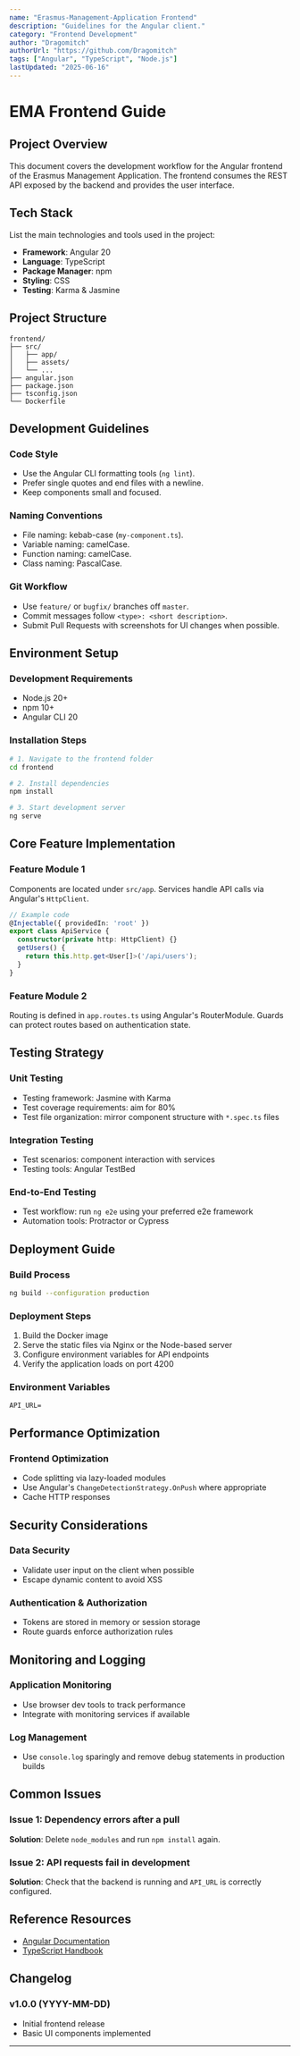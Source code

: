 ```yaml
---
name: "Erasmus-Management-Application Frontend"
description: "Guidelines for the Angular client."
category: "Frontend Development"
author: "Dragomitch"
authorUrl: "https://github.com/Dragomitch"
tags: ["Angular", "TypeScript", "Node.js"]
lastUpdated: "2025-06-16"
---
```


# EMA Frontend Guide

## Project Overview

This document covers the development workflow for the Angular frontend of the Erasmus Management Application. The frontend consumes the REST API exposed by the backend and provides the user interface.

## Tech Stack

List the main technologies and tools used in the project:

- **Framework**: Angular 20
- **Language**: TypeScript
- **Package Manager**: npm
- **Styling**: CSS
- **Testing**: Karma & Jasmine

## Project Structure

```
frontend/
├── src/
│   ├── app/
│   ├── assets/
│   └── ...
├── angular.json
├── package.json
├── tsconfig.json
└── Dockerfile
```

## Development Guidelines

### Code Style

- Use the Angular CLI formatting tools (`ng lint`).
- Prefer single quotes and end files with a newline.
- Keep components small and focused.

### Naming Conventions

- File naming: kebab-case (`my-component.ts`).
- Variable naming: camelCase.
- Function naming: camelCase.
- Class naming: PascalCase.

### Git Workflow

- Use `feature/` or `bugfix/` branches off `master`.
- Commit messages follow `<type>: <short description>`.
- Submit Pull Requests with screenshots for UI changes when possible.

## Environment Setup

### Development Requirements

- Node.js 20+
- npm 10+
- Angular CLI 20

### Installation Steps

```bash
# 1. Navigate to the frontend folder
cd frontend

# 2. Install dependencies
npm install

# 3. Start development server
ng serve
```

## Core Feature Implementation

### Feature Module 1

Components are located under `src/app`. Services handle API calls via Angular's `HttpClient`.

```typescript
// Example code
@Injectable({ providedIn: 'root' })
export class ApiService {
  constructor(private http: HttpClient) {}
  getUsers() {
    return this.http.get<User[]>('/api/users');
  }
}
```

### Feature Module 2

Routing is defined in `app.routes.ts` using Angular's RouterModule. Guards can protect routes based on authentication state.

## Testing Strategy

### Unit Testing

- Testing framework: Jasmine with Karma
- Test coverage requirements: aim for 80%
- Test file organization: mirror component structure with `*.spec.ts` files

### Integration Testing

- Test scenarios: component interaction with services
- Testing tools: Angular TestBed

### End-to-End Testing

- Test workflow: run `ng e2e` using your preferred e2e framework
- Automation tools: Protractor or Cypress

## Deployment Guide

### Build Process

```bash
ng build --configuration production
```

### Deployment Steps

1. Build the Docker image
2. Serve the static files via Nginx or the Node-based server
3. Configure environment variables for API endpoints
4. Verify the application loads on port 4200

### Environment Variables

```env
API_URL=
```

## Performance Optimization

### Frontend Optimization

- Code splitting via lazy-loaded modules
- Use Angular's `ChangeDetectionStrategy.OnPush` where appropriate
- Cache HTTP responses

## Security Considerations

### Data Security

- Validate user input on the client when possible
- Escape dynamic content to avoid XSS

### Authentication & Authorization

- Tokens are stored in memory or session storage
- Route guards enforce authorization rules

## Monitoring and Logging

### Application Monitoring

- Use browser dev tools to track performance
- Integrate with monitoring services if available

### Log Management

- Use `console.log` sparingly and remove debug statements in production builds

## Common Issues

### Issue 1: Dependency errors after a pull

**Solution**: Delete `node_modules` and run `npm install` again.

### Issue 2: API requests fail in development

**Solution**: Check that the backend is running and `API_URL` is correctly configured.

## Reference Resources

- [Angular Documentation](https://angular.dev/docs)
- [TypeScript Handbook](https://www.typescriptlang.org/docs/handbook/)

## Changelog

### v1.0.0 (YYYY-MM-DD)

- Initial frontend release
- Basic UI components implemented

---
